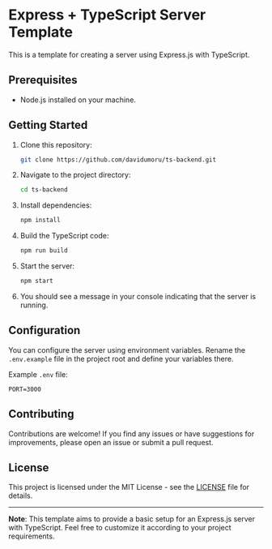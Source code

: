 # Express + TypeScript Server Template

This is a template for creating a server using Express.js with TypeScript.

## Prerequisites

- Node.js installed on your machine.

## Getting Started

1. Clone this repository:

   ```bash
   git clone https://github.com/davidumoru/ts-backend.git
   ```

2. Navigate to the project directory:

   ```bash
   cd ts-backend
   ```

3. Install dependencies:

   ```bash
   npm install
   ```

4. Build the TypeScript code:

   ```bash
   npm run build
   ```

5. Start the server:

   ```bash
   npm start
   ```

6. You should see a message in your console indicating that the server is running.

## Configuration

You can configure the server using environment variables. Rename the `.env.example` file in the project root and define your variables there.

Example `.env` file:

```plaintext
PORT=3000
```

## Contributing

Contributions are welcome! If you find any issues or have suggestions for improvements, please open an issue or submit a pull request.

## License

This project is licensed under the MIT License - see the [LICENSE](LICENSE) file for details.

---

**Note**: This template aims to provide a basic setup for an Express.js server with TypeScript. Feel free to customize it according to your project requirements.
